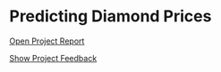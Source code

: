 # Predicting Diamond Prices

[Open Project Report](https://github.com/cmgiler/Udacity-Business-Analyst-Nanodegree/blob/master/project1-1/Project%201-1%20Report%20Giler_16Aug17.pdf)

[Show Project Feedback]()